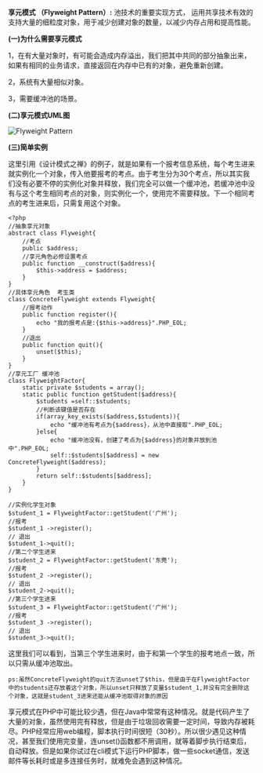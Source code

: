 **享元模式 （Flyweight Pattern）:** 池技术的重要实现方式， 运用共享技术有效的支持大量的细粒度对象，用于减少创建对象的数量，以减少内存占用和提高性能。

**(一)为什么需要享元模式**

1，在有大量对象时，有可能会造成内存溢出，我们把其中共同的部分抽象出来，如果有相同的业务请求，直接返回在内存中已有的对象，避免重新创建。

2，系统有大量相似对象。

3，需要缓冲池的场景。

**(二)享元模式UML图**

![Flyweight Pattern](http://upload-images.jianshu.io/upload_images/5261067-32a06fa5694bd4b6.png?imageMogr2/auto-orient/strip%7CimageView2/2/w/1240)

**(三)简单实例**

这里引用《设计模式之禅》的例子，就是如果有一个报考信息系统，每个考生进来就实例化一个对象，传入他要报考的考点。由于考生分为30个考点，所以其实我们没有必要不停的实例化对象并释放，我们完全可以做一个缓冲池，若缓冲池中没有与这个考生相同考点的对象，则实例化一个，使用完不需要释放。下一个相同考点的考生进来后，只需复用这个对象。

```
<?php
//抽象享元对象
abstract class Flyweight{
    //考点
    public $address;
    //享元角色必修设置考点
    public function __construct($address){
        $this->address = $address;
    }
}
//具体享元角色  考生类
class ConcreteFlyweight extends Flyweight{
    //报考动作
    public function register(){
        echo "我的报考点是:{$this->address}".PHP_EOL;
    }
    //退出
    public function quit(){
        unset($this);
    }
}
//享元工厂 缓冲池
class FlyweightFactor{
    static private $students = array();
    static public function getStudent($address){
        $students =self::$students;
        //判断该键值是否存在
        if(array_key_exists($address,$students)){
            echo "缓冲池有考点为{$address}，从池中直接取".PHP_EOL;   
        }else{
            echo "缓冲池没有，创建了考点为{$address}的对象并放到池中".PHP_EOL;
            self::$students[$address] = new ConcreteFlyweight($address);
        }
        return self::$students[$address];
    }
}

//实例化学生对象
$student_1 = FlyweightFactor::getStudent('广州');
//报考
$student_1 ->register();
// 退出
$student_1->quit();
//第二个学生进来
$student_2 = FlyweightFactor::getStudent('东莞');
//报考
$student_2 ->register();
// 退出
$student_2->quit();
//第三个学生进来
$student_3 = FlyweightFactor::getStudent('广州');
//报考
$student_3 ->register();
// 退出
$student_3->quit();
```


这里我们可以看到，当第三个学生进来时，由于和第一个学生的报考地点一致，所以只需从缓冲池取出。

`ps:虽然ConcreteFlyweight的quit方法unset了$this，但是由于在FlyweightFactor中的students还存放着这个对象，所以unset只释放了变量$student_1,并没有完全删除这个对象，这就是student_3进来还能从缓冲池取得对象的原因`

享元模式在PHP中可能比较少遇，但在Java中常常有这种情况。就是代码产生了大量的对象，虽然使用完有释放，但是由于垃圾回收需要一定时间，导致内存被耗尽。PHP经常应用web编程，脚本执行时间很短（30秒）。所以很少遇见这种情况，甚至我们使用完变量，连unset()函数都不用调用，就等着脚步执行结束后，自动释放。但是如果你试过在cli模式下运行PHP脚本，做一些socket通信，发送邮件等长耗时或是多连接任务时，就难免会遇到这种情况。
